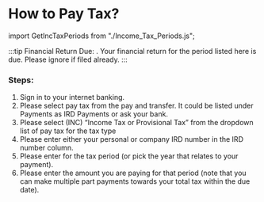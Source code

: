 # How to Pay Tax?

import GetIncTaxPeriods from "./Income_Tax_Periods.js";

:::tip Financial Return Due:
<GetIncTaxPeriods />.
Your financial return for the period listed here is due. Please ignore if filed already.
:::

### Steps:

1. Sign in to your internet banking.
2. Please select pay tax from the pay and transfer. It could be listed under Payments as IRD Payments or ask your bank.
3. Please select (INC) “Income Tax or Provisional Tax” from the dropdown list of pay tax for the tax type
4. Please enter either your personal or company IRD number in the IRD number column.
5. Please enter <GetIncTaxPeriods YearEndOnly /> for the tax period (or pick the year that relates to your payment).
6. Please enter the amount you are paying for that period (note that you can make multiple part payments towards your total tax within the due date).

<!-- | ⚠ <GetIncTaxPeriods /> |
| ---------------------- |
 -->
